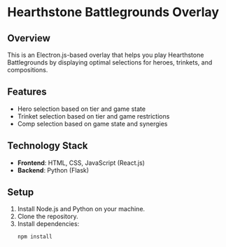 # Hearthstone Battlegrounds Overlay

## Overview
This is an Electron.js-based overlay that helps you play Hearthstone Battlegrounds by displaying optimal selections for heroes, trinkets, and compositions. 

## Features
- Hero selection based on tier and game state
- Trinket selection based on tier and game restrictions
- Comp selection based on game state and synergies

## Technology Stack
- **Frontend**: HTML, CSS, JavaScript (React.js)
- **Backend**: Python (Flask)

## Setup

1. Install Node.js and Python on your machine.
2. Clone the repository.
3. Install dependencies:
   ```bash
   npm install
